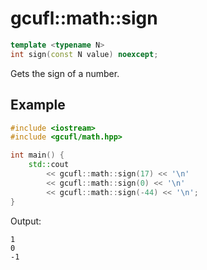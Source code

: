 # gcufl::math::sign
```cpp
template <typename N>
int sign(const N value) noexcept;
```
Gets the sign of a number.
## Example
```cpp
#include <iostream>
#include <gcufl/math.hpp>

int main() {
	std::cout
		<< gcufl::math::sign(17) << '\n'
		<< gcufl::math::sign(0) << '\n'
		<< gcufl::math::sign(-44) << '\n';
}
```
Output:
```
1
0
-1
```
